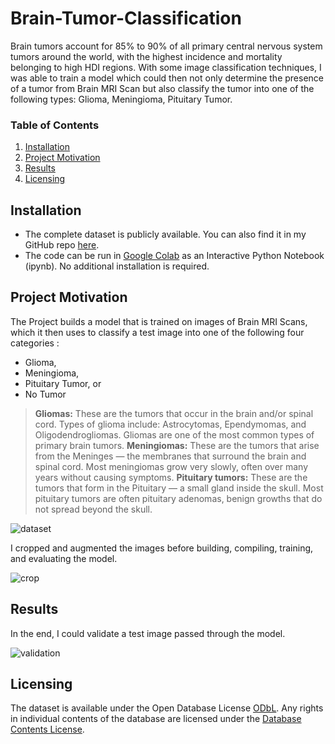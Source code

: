# Brain-Tumor-Classification

Brain tumors account for 85% to 90% of all primary central nervous system tumors around the world, with the highest incidence and mortality belonging to high HDI regions. With some image classification techniques, I was able to train a model which could then not only determine the presence of a tumor from Brain MRI Scan but also classify the tumor into one of the following types: Glioma, Meningioma, Pituitary Tumor.

### Table of Contents

1. [Installation](#installation)
2. [Project Motivation](#motivation)
3. [Results](#results)
4. [Licensing](#licensing)

## Installation <a name="installation"></a>

* The complete dataset is publicly available. You can also find it in my GitHub repo [here](https://github.com/nazianafis/Brain-Tumor-Classification/tree/main/Brain-MRI).
* The code can be run in [Google Colab](https://colab.research.google.com/drive/1bpq58g2gohNRtpJlole5JGCU9w0yY8pu) as an Interactive Python Notebook (ipynb). No additional installation is required.

## Project Motivation<a name="motivation"></a>

The Project builds a model that is trained on images of Brain MRI Scans, which it then uses to classify a test image into one of the following four categories : 

* Glioma,
* Meningioma,
* Pituitary Tumor, or
* No Tumor

> **Gliomas:** These are the tumors that occur in the brain and/or spinal cord. Types of glioma include: Astrocytomas, Ependymomas, and Oligodendrogliomas. Gliomas are one of the most common types of primary brain tumors. 
> **Meningiomas:** These are the tumors that arise from the Meninges — the membranes that surround the brain and spinal cord. Most meningiomas grow very slowly, often over many years without causing symptoms. 
> **Pituitary tumors:** These are the tumors that form in the Pituitary — a small gland inside the skull. Most pituitary tumors are often pituitary adenomas, benign growths that do not spread beyond the skull.
> 
![dataset](https://github.com/nazianafis/Brain-Tumor-Classification/blob/main/MRI-images/dataset.png)

I cropped and augmented the images before building, compiling, training, and evaluating the model.

![crop](https://github.com/nazianafis/Brain-Tumor-Classification/blob/main/MRI-images/crop-img.png)

## Results<a name="results"></a>

In the end, I could validate a test image passed through the model.

![validation](https://github.com/nazianafis/Brain-Tumor-Classification/blob/main/MRI-images/valid-img.png)

## Licensing<a name="licensing"></a>

The dataset is available under the Open Database License [ODbL](http://opendatacommons.org/licenses/odbl/1.0/).
Any rights in individual contents of the database are licensed under the [Database Contents License](http://opendatacommons.org/licenses/dbcl/1.0/).
